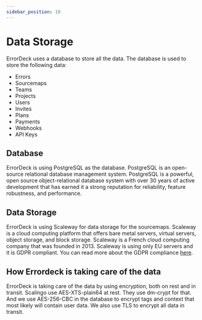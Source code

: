 ```yaml
---
sidebar_position: 10
---
```

# Data Storage

ErrorDeck uses a database to store all the data. The database is used to store the following data:

- Errors
- Sourcemaps
- Teams
- Projects
- Users
- Invites
- Plans
- Payments
- Webhooks
- API Keys

## Database

ErrorDeck is using PostgreSQL as the database. PostgreSQL is an open-source relational database management system. PostgreSQL is a powerful, open source object-relational database system with over 30 years of active development that has earned it a strong reputation for reliability, feature robustness, and performance.

## Data Storage

ErrorDeck is using Scaleway for data storage for the sourcemaps. Scaleway is a cloud computing platform that offers bare metal servers, virtual servers, object storage, and block storage. Scaleway is a French cloud computing company that was founded in 2013. Scaleway is using only EU servers and it is GDPR compliant. You can read more about the GDPR compliance [here](https://www.scaleway.com/en/gdpr/).

## How Errordeck is taking care of the data

ErrorDeck is taking care of the data by using encryption, both on rest and in transit. Scalingo use AES-XTS-plain64 at rest. They use dm-crypt for that. And we use AES-256-CBC in the database to encrypt tags and context that most likely will contain user data. We also use TLS to encrypt all data in transit.